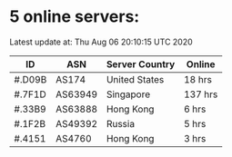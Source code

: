 # 5 online servers:

Latest update at: Thu Aug 06 20:10:15 UTC 2020

| ID | ASN | Server Country | Online |
| -- | --- | -------------- | ------ |
| #.D09B | AS174 | United States | 18 hrs |
| #.7F1D | AS63949 | Singapore | 137 hrs |
| #.33B9 | AS63888 | Hong Kong | 6 hrs |
| #.1F2B | AS49392 | Russia | 5 hrs |
| #.4151 | AS4760 | Hong Kong | 3 hrs |

